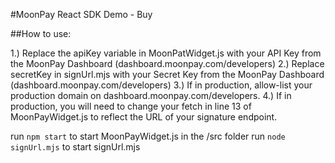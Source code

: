 #MoonPay React SDK Demo - Buy

##How to use:

1.) Replace the apiKey variable in MoonPatWidget.js with your API Key from the MoonPay Dashboard (dashboard.moonpay.com/developers)
2.) Replace secretKey in signUrl.mjs with your Secret Key from the MoonPay Dashboard (dashboard.moonpay.com/developers)
3.) If in production, allow-list your production domain on dashboard.moonpay.com/developers.
4.) If in production, you will need to change your fetch in line 13 of MoonPayWidget.js to reflect the URL of your signature endpoint.

run `npm start` to start MoonPayWidget.js in the /src folder
run `node signUrl.mjs` to start signUrl.mjs